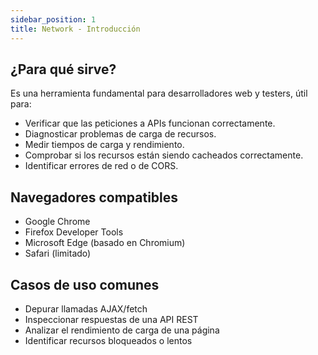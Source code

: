 ```yaml
---
sidebar_position: 1
title: Network - Introducción
---
```


## ¿Para qué sirve?

Es una herramienta fundamental para desarrolladores web y testers, útil para:

- Verificar que las peticiones a APIs funcionan correctamente.
- Diagnosticar problemas de carga de recursos.
- Medir tiempos de carga y rendimiento.
- Comprobar si los recursos están siendo cacheados correctamente.
- Identificar errores de red o de CORS.

## Navegadores compatibles

- Google Chrome
- Firefox Developer Tools
- Microsoft Edge (basado en Chromium)
- Safari (limitado)

## Casos de uso comunes

- Depurar llamadas AJAX/fetch
- Inspeccionar respuestas de una API REST
- Analizar el rendimiento de carga de una página
- Identificar recursos bloqueados o lentos
